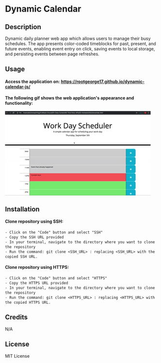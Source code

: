 # Dynamic Calendar 

## Description

Dynamic daily planner web app which allows users to manage their busy schedules. The app presents color-coded  timeblocks for past, present, and future events, enabling event entry on click, saving events to local storage, and persisting events between page refreshes.

## Usage

#### Access the application on: https://rootgeorge17.github.io/dynamic-calendar-js/
#### The following gif shows the web application's appearance and functionality:

![](images/05-third-party-apis-homework-demo.gif)

## Installation

#### Clone repository using SSH:
    - Click on the "Code" button and select "SSH"
    - Copy the SSH URL provided
    - In your terminal, navigate to the directory where you want to clone the repository
    - Run the command: git clone <SSH_URL> : replacing <SSH_URL> with the copied SSH URL.

#### Clone repository using HTTPS:
    - Click on the "Code" button and select "HTTPS"
    - Copy the HTTPS URL provided
    - In your terminal, navigate to the directory where you want to clone the repository
    - Run the command: git clone <HTTPS_URL> : replacing <HTTPS_URL> with the copied HTTPS URL.

## Credits

N/A

## License

MIT License
